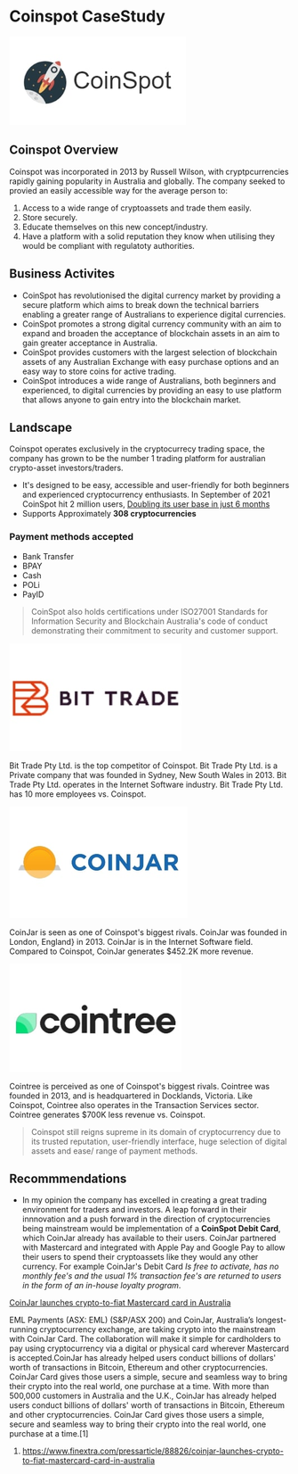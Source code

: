 # Coinspot CaseStudy

![Coinspot](Coinspot.jpg) 

## Coinspot Overview
Coinspot was incorporated in 2013 by Russell Wilson, with cryptpcurrencies rapidly gaining popularity in Australia and globally. The company seeked to provied an easily accessible way for the average person to:
1. Access to a wide range of cryptoassets and trade them easily.
1. Store securely.
1. Educate themselves on this new concept/industry.
1. Have a platform with a solid reputation they know when utilising they would be compliant with regulatoty authorities.

## Business Activites

- CoinSpot has revolutionised the digital currency market by providing a secure platform which aims to break down the technical barriers enabling a greater range of Australians to experience digital currencies.
- CoinSpot promotes a strong digital currency community with an aim to expand and broaden the acceptance of blockchain assets in an aim to gain greater acceptance in Australia.
- CoinSpot provides customers with the largest selection of blockchain assets of any Australian Exchange with easy purchase options and an easy way to store coins for active trading.
- CoinSpot introduces a wide range of Australians, both beginners and experienced, to digital currencies by providing an easy to use platform that allows anyone to gain entry into the blockchain market.

## Landscape

Coinspot operates exclusively in the cryptocurrecy trading space, the company has grown to be the number 1 trading platform for australian crypto-asset investors/traders. 
- It's designed to be easy, accessible and user-friendly for both beginners and experienced cryptocurrency enthusiasts. In September of 2021 CoinSpot hit 2 million users, [Doubling its user base in just 6 months](https://www.businessinsider.com.au/coinspot-users-dogecoin-crypto-australia) 
- Supports Approximately **308 cryptocurrencies**
### Payment methods accepted
- Bank Transfer
- BPAY
- Cash
- POLi
- PayID

>CoinSpot also holds certifications under ISO27001 Standards for Information Security and Blockchain Australia's code of conduct demonstrating their commitment to security and customer support.

![Bittrade](Bittrade.jpg)

Bit Trade Pty Ltd. is the top competitor of Coinspot. Bit Trade Pty Ltd. is a Private company that was founded in Sydney, New South Wales in 2013. Bit Trade Pty Ltd. operates in the Internet Software industry. Bit Trade Pty Ltd. has 10 more employees vs. Coinspot.

![Coinjar](CoinJar.jpg)

CoinJar is seen as one of Coinspot's biggest rivals. CoinJar was founded in London, England} in 2013. CoinJar is in the Internet Software field. Compared to Coinspot, CoinJar generates $452.2K more revenue.

![CoinTree](Cointree.jpg)

Cointree is perceived as one of Coinspot's biggest rivals. Cointree was founded in 2013, and is headquartered in Docklands, Victoria. Like Coinspot, Cointree also operates in the Transaction Services sector. Cointree generates $700K less revenue vs. Coinspot.

>Coinspot still reigns supreme in its domain of cryptocurrency due to its trusted reputation, user-friendly interface, huge selection of digital assets and ease/ range of payment methods.

## Recommmendations

- In my opinion the company has excelled in creating a great trading environment for traders and investors. A leap forward in their innnovation and a push forward in the direction of cryptocurrencies being mainstream would be implementation of a **CoinSpot Debit Card**, which CoinJar already has available to their users. CoinJar partnered with Mastercard and integrated with Apple Pay and Google Pay to allow their users to spend their cryptoassets like they would any other currency. For example CoinJar's Debit Card *Is free to activate, has no monthly fee's and the usual 1% transaction fee's are returned to users in the form of an in-house loyalty program*. 

[CoinJar launches crypto-to-fiat Mastercard card in Australia](https://www.finextra.com/pressarticle/88826/coinjar-launches-crypto-to-fiat-mastercard-card-in-australia)

EML Payments (ASX: EML) (S&P/ASX 200) and CoinJar, Australia’s longest-running cryptocurrency exchange, are taking crypto into the mainstream with CoinJar Card. The collaboration will make it simple for cardholders to pay using cryptocurrency via a digital or physical card wherever Mastercard is accepted.CoinJar has already helped users conduct billions of dollars' worth of transactions in Bitcoin, Ethereum and other cryptocurrencies. CoinJar Card gives those users a simple, secure and seamless way to bring their crypto into the real world, one purchase at a time. With more than 500,000 customers in Australia and the U.K., CoinJar has already helped users conduct billions of dollars' worth of transactions in Bitcoin, Ethereum and other cryptocurrencies. CoinJar Card gives those users a simple, secure and seamless way to bring their crypto into the real world, one purchase at a time.[1]



1. https://www.finextra.com/pressarticle/88826/coinjar-launches-crypto-to-fiat-mastercard-card-in-australia

